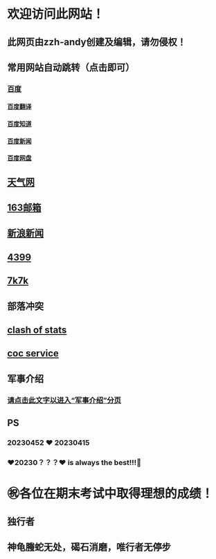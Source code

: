 # 欢迎访问此网站！
## 此网页由zzh-andy创建及编辑，请勿侵权！  
## 常用网站自动跳转（点击即可）  
### [百度](http://baidu.com/ "最大的搜索网站")  
#### [百度翻译](http://fanyi.baidu.com/  "遇见外国语言不懂？点它试试")  
#### [百度知道](http://zhidao.baidu.com/  "有什么不懂得？一切问它")  
#### [百度新闻](http://news.baidu.com/ "想看看新闻？点它即可")  
#### [百度网盘](https://pan.baidu.com/ "要存放文件？点它试试")  
## [天气网](http://www.tianqi.com/ "查询天气就点它")  
## [163邮箱](https://mail.163.com/ "去自己的邮箱？就是它")  
## [新浪新闻](https://news.sina.com.cn/ "新闻没看够？再点点它")  
## [4399](http://4399.com/ "4399")  
## [7k7k](http://7k7k.com/ "7k7k")  
## 部落冲突
## [clash of stats](http://clashofstats.com/ "查询玩家信息")  
## [coc service](http://cocservice.top/ "游戏信息大全")  

## 军事介绍
### [请点击此文字以进入“军事介绍”分页](https://zzh-andy.github.io/second/jsjssl.md/ "前往军事分页") 


## PS
### 20230452 ❤️ 20230415
### ❤️20230？？？❤️ is always the best!!!🥰
 
# ㊗️各位在期末考试中取得理想的成绩！

##                                                                          独行者
##                                                  神龟螣蛇无处，碣石消磨，唯行者无停步
  
